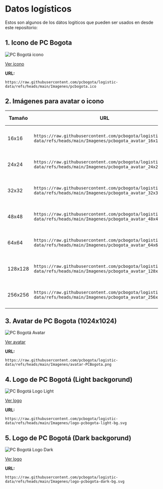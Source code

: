 # Datos logísticos
Estos son algunos de los dátos logiticos que pueden ser usados en desde este repositorio:

## 1. Icono de PC Bogota
![PC Bogotá icono](https://github.com/pcbogota/logistic-data/blob/a9703482cc6c6807b7b1b1fcc04af1715cab80b4/Imagenes/pcbogota.ico)

[Ver icono](https://github.com/pcbogota/logistic-data/blob/a9703482cc6c6807b7b1b1fcc04af1715cab80b4/Imagenes/pcbogota.ico)

**URL:**

```https://raw.githubusercontent.com/pcbogota/logistic-data/refs/heads/main/Imagenes/pcbogota.ico```

## 2. Imágenes para avatar o icono
|Tamaño|URL|Vista previa|
| -- | -- | --|
| 16x16 | ```https://raw.githubusercontent.com/pcbogota/logistic-data/refs/heads/main/Imagenes/pcbogota_avatar_16x16.png``` | ![Avatar PC Bogotá 16x16](https://raw.githubusercontent.com/pcbogota/logistic-data/refs/heads/main/Imagenes/pcbogota_avatar_16x16.png)|
| 24x24 | ```https://raw.githubusercontent.com/pcbogota/logistic-data/refs/heads/main/Imagenes/pcbogota_avatar_24x24.png``` | ![Avatar PC Bogotá 24x24](https://raw.githubusercontent.com/pcbogota/logistic-data/refs/heads/main/Imagenes/pcbogota_avatar_24x24.png)|
| 32x32 | ```https://raw.githubusercontent.com/pcbogota/logistic-data/refs/heads/main/Imagenes/pcbogota_avatar_32x32.png``` | ![Avatar PC Bogotá 32x32](https://raw.githubusercontent.com/pcbogota/logistic-data/refs/heads/main/Imagenes/pcbogota_avatar_32x32.png)|
| 48x48 | ```https://raw.githubusercontent.com/pcbogota/logistic-data/refs/heads/main/Imagenes/pcbogota_avatar_48x48.png``` | ![Avatar PC Bogotá 48x48](https://raw.githubusercontent.com/pcbogota/logistic-data/refs/heads/main/Imagenes/pcbogota_avatar_48x48.png)|
| 64x64 | ```https://raw.githubusercontent.com/pcbogota/logistic-data/refs/heads/main/Imagenes/pcbogota_avatar_64x64.png``` | ![Avatar PC Bogotá 64x64](https://raw.githubusercontent.com/pcbogota/logistic-data/refs/heads/main/Imagenes/pcbogota_avatar_64x64.png)|
| 128x128 | ```https://raw.githubusercontent.com/pcbogota/logistic-data/refs/heads/main/Imagenes/pcbogota_avatar_128x128.png``` | ![Avatar PC Bogotá 128x128](https://raw.githubusercontent.com/pcbogota/logistic-data/refs/heads/main/Imagenes/pcbogota_avatar_128x128.png)|
| 256x256 | ```https://raw.githubusercontent.com/pcbogota/logistic-data/refs/heads/main/Imagenes/pcbogota_avatar_256x256.png``` | ![Avatar PC Bogotá 256x256](https://raw.githubusercontent.com/pcbogota/logistic-data/refs/heads/main/Imagenes/pcbogota_avatar_256x256.png)|

## 3. Avatar de PC Bogota (1024x1024)

![PC Bogotá Avatar](https://raw.githubusercontent.com/pcbogota/logistic-data/refs/heads/main/Imagenes/avatar-PCBogota.png)

[Ver avatar](https://github.com/pcbogota/logistic-data/blob/a9703482cc6c6807b7b1b1fcc04af1715cab80b4/Imagenes/avatar-PCBogota.png)

**URL:**

```https://raw.githubusercontent.com/pcbogota/logistic-data/refs/heads/main/Imagenes/avatar-PCBogota.png```


## 4. Logo de PC Bogotá (Light backgorund)
![PC Bogotá Logo Light](https://raw.githubusercontent.com/pcbogota/logistic-data/refs/heads/main/Imagenes/logo-pcbogota-light-bg.svg)

[Ver logo](https://github.com/pcbogota/logistic-data/blob/a9703482cc6c6807b7b1b1fcc04af1715cab80b4/Imagenes/logo-pcbogota-light-bg.svg)

**URL:**

```https://raw.githubusercontent.com/pcbogota/logistic-data/refs/heads/main/Imagenes/logo-pcbogota-light-bg.svg```

## 5. Logo de PC Bogotá (Dark backgorund)
![PC Bogotá Logo Dark](https://raw.githubusercontent.com/pcbogota/logistic-data/refs/heads/main/Imagenes/logo-pcbogota-dark-bg.svg)

[Ver logo](https://github.com/pcbogota/logistic-data/blob/ed35bfc1ca7ad0ffdc81e3640f898461493caaec/Imagenes/logo-pcbogota-dark-bg.svg)

**URL:**

```https://raw.githubusercontent.com/pcbogota/logistic-data/refs/heads/main/Imagenes/logo-pcbogota-dark-bg.svg```

